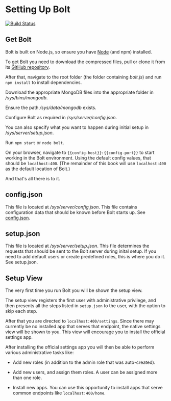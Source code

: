 # Setting Up Bolt

[![Build Status](https://travis-ci.org/Chieze-Franklin/Bolt.js.svg?branch=master)](https://travis-ci.org/Chieze-Franklin/Bolt.js)

## Get Bolt

Bolt is built on Node.js, so ensure you have [Node](https://nodejs.org) \(and npm\) installed.

To get Bolt you need to download the compressed files, pull or clone it from its [GitHub repository](https://github.com/Chieze-Franklin/Bolt.js).

After that, navigate to the root folder \(the folder containing _bolt.js_\) and run `npm install` to install dependencies.

Download the appropriate MongoDB files into the appropriate folder in _/sys/bins/mongodb_.

Ensure the path _/sys/data/mongodb_ exists.

Configure Bolt as required in /_sys/server/config.json_.

You can also specify what you want to happen during initial setup in /_sys/server/setup.json_.

Run `npm start` or `node bolt`.

On your browser, navigate to `{{config-host}}:{{config-port}}` to start working in the Bolt environment. Using the default config values, that should be `localhost:400`. \(The remainder of this book will use `localhost:400` as the default location of Bolt.\)

And that's all there is to it.

## config.json

This file is located at _/sys/server/config.json_. This file contains configuration data that should be known before Bolt starts up. See [config.json](/setting-up-bolt/config.json.md).

## setup.json

This file is located at _/sys/server/setup.json_. This file determines the requests that should be sent to the Bolt server during inital setup. If you need to add default users or create predefined roles, this is where you do it. See setup.json.

## Setup View

The very first time you run Bolt you will be shown the setup view.

The setup view registers the first user with administrative privilege, and then presents all the steps listed in `setup.json` to the user, with the option to skip each step.

After that you are directed to `localhost:400/settings`. Since there may currently be no installed app that serves that endpoint, the native settings view will be shown to you. This view will encourage you to install the official settings app.

After installing the official settings app you will then be able to perform various administrative tasks like:

* Add new roles \(in addition to the admin role that was auto-created\).
* Add new users, and assign them roles. A user can be assigned more than one role.

* Install new apps. You can use this opportunity to install apps that serve common endpoints like `localhost:400/home`.



